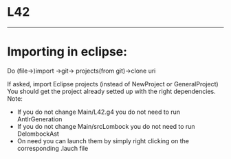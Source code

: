 # L42
-------------------------------
# Importing in eclipse:
Do (file->)import ->git-> projects(from git)->clone uri

If asked, import Eclipse projects (instead of NewProject or GeneralProject)
You should get the project already  setted up with the right dependencies.
Note:
* If you do not change Main/L42.g4 you do not need to run AntlrGeneration
* If you do not change Main/srcLombock you do not need to run DelombockAst
* On need you can launch them by simply right clicking on the corresponding .lauch file
